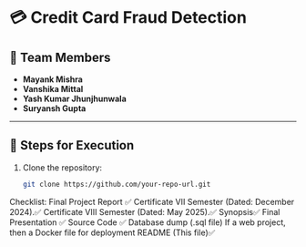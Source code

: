 # 💳 Credit Card Fraud Detection

## 👥 Team Members
- **Mayank Mishra**
- **Vanshika Mittal**
- **Yash Kumar Jhunjhunwala**
- **Suryansh Gupta**

---

## 🚀 Steps for Execution

1. Clone the repository:
   ```bash
   git clone https://github.com/your-repo-url.git


Checklist:
Final Project Report ✅
Certificate VII Semester (Dated: December 2024).✅
Certificate VIII Semester (Dated: May 2025).✅
Synopsis✅
Final Presentation ✅
Source Code ✅
Database dump (.sql file)
If a web project, then a Docker file for deployment
README (This file)✅
